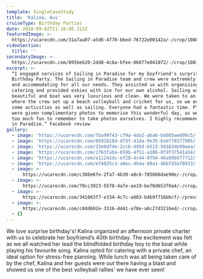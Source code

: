 ```yaml
---
template: SingleCaseStudy
title: 'Kalina, Aus'
cruiseType: Birthday Parties
date: 2018-09-02T11:16:05.312Z
featuredImage: >-
  https://ucarecdn.com/31a7aa07-a5d6-4770-b6ed-76722e00142a/-/crop/1080x1057/0,0/-/preview/
videoSection:
  title: ''
secondaryImage: >-
  https://ucarecdn.com/895beb20-2dd8-4c6a-bfee-86077e041072/-/crop/1081x1080/183,0/-/preview/
excerpt: >-
  “I engaged services of Sailing in Paradise for my boyfriend's surprise 40th
  Birthday Party. The Sailing in Paradise team and crew were extremely helpful
  and accommodating for all our needs. They assisted us with organising the
  catering and provided eskies with ice for our own alcohol. Sailing was
  beautiful and boat was very luxurious and clean. We were taken to an island
  where the crew set up a beach volleyball and cricket for us, so we enjoyed
  some activities as well as sailing. Everyone had a fantastic time. Plus, we
  were given complimentary photos to memorise this wonderful day, as we all had
  too much fun to remember to take photos ourselves. I highly recommend Sailing
  in Paradise.” Facebook review
gallery:
  - image: 'https://ucarecdn.com/fba99f43-cf9a-4da2-aba6-bd085ae699c5/'
  - image: 'https://ucarecdn.com/0592818d-d73f-41da-9e35-6abf78377905/'
  - image: 'https://ucarecdn.com/33e0df4e-2ccb-495d-b513-50163de99aea/'
  - image: 'https://ucarecdn.com/1f63faba-659b-4f51-a106-8f9f37541a54/'
  - image: 'https://ucarecdn.com/e11241dc-ef28-4c44-9794-46a99b577712/'
  - image: 'https://ucarecdn.com/ef4025c1-a8ec-4b4a-80a1-4bbfd3a78933/'
  - image: >-
      https://ucarecdn.com/c308e6fe-2fa7-4b30-a8c6-785806dae90e/-/crop/1080x1062/0,558/-/preview/
  - image: >-
      https://ucarecdn.com/70cc3923-5570-4a7e-ae19-be70d653f0a4/-/crop/1049x902/0,285/-/preview/
  - image: >-
      https://ucarecdn.com/341063f7-e334-4c7c-a803-b4b9f716bbcf/-/preview/-/enhance/68/
  - image: >-
      https://ucarecdn.com/c0dd692e-3316-4d41-a78e-a6c27d321bed/-/crop/1021x1162/0,164/-/preview/
  - {}
---
```

We love surprise birthday's! Kalina organized an afternoon private charter with us to celebrate her boyfriend’s 40th birthday. The excitement was felt as we all watched her lead the blindfolded birthday boy to the boat while playing his favourite song. Kalina opted for catering with a private chef, an ideal option for stress-free planning. While lunch was all being taken care of by the chef, Kalina and her guests were out there having a blast and showed us one of the best volleyball rallies’ we have ever seen!
